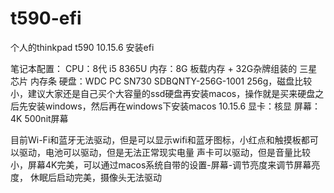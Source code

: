 # t590-efi
个人的thinkpad t590 10.15.6 安装efi

笔记本配置：
CPU：8代 i5 8365U
内存：8G 板载内存 + 32G杂牌组装的 三星芯片 内存条
硬盘：WDC PC SN730 SDBQNTY-256G-1001 256g，磁盘比较小，建议大家还是自己买个大容量的ssd硬盘再安装macos，操作就是买来硬盘之后先安装windows，然后再在windows下安装macos 10.15.6
显卡：核显
屏幕：4K 500nit屏幕


目前Wi-Fi和蓝牙无法驱动，但是可以显示wifi和蓝牙图标，小红点和触摸板都可以驱动，电池可以驱动，但是无法正常现实电量
声卡可以驱动，但是音量比较小，屏幕4K完美，可以通过macos系统自带的设置-屏幕-调节亮度来调节屏幕亮度，
休眠后启动完美，摄像头无法驱动
